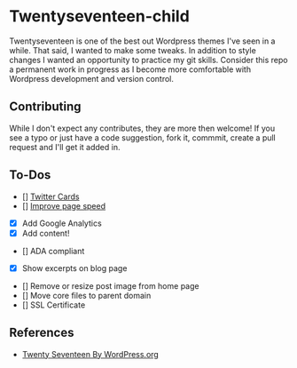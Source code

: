 # Twentyseventeen-child

Twentyseventeen is one of the best out Wordpress themes I've seen in a while. That said, I wanted to make some tweaks. In addition to style changes I wanted an opportunity to practice my git skills. Consider this repo a permanent work in progress as I become more comfortable with Wordpress development and version control.

## Contributing

While I don't expect any contributes, they are more then welcome! If you see a typo or just have a code suggestion, fork it, commmit, create a pull request and I'll get it added in. 

## To-Dos

- [] [Twitter Cards](https://dev.twitter.com/cards/overview)
- [] [Improve page speed](https://developers.google.com/speed/pagespeed/insights/?url=http%3A%2F%2Fshannoncrabill.com%2Fblog%2F&tab=mobile)
- [X] Add Google Analytics
- [X] Add content!
- [] ADA compliant
- [X] Show excerpts on blog page
- [] Remove or resize post image from home page
- [] Move core files to parent domain
- [] SSL Certificate

## References

* [Twenty Seventeen By WordPress.org](https://wordpress.org/themes/twentyseventeen/)